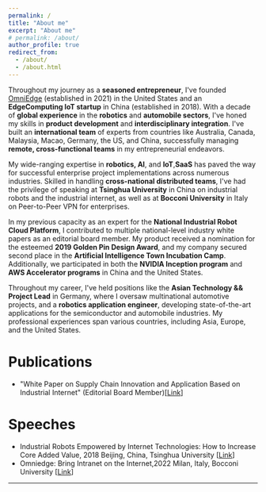 ```yaml
---
permalink: /
title: "About me"
excerpt: "About me"
# permalink: /about/
author_profile: true
redirect_from: 
  - /about/
  - /about.html
---
```


Throughout my journey as a **seasoned entrepreneur**, I've founded [OmniEdge](https://omniedge.io) (established in 2021) in the United States and an **EdgeComputing IoT startup** in China (established in 2018). With a decade of **global experience** in the **robotics** and **automobile sectors**, I've honed my skills in **product development** and **interdisciplinary integration**. I've built an **international team** of experts from countries like Australia, Canada, Malaysia, Macao, Germany, the US, and China, successfully managing **remote, cross-functional teams** in my entrepreneurial endeavors.

My wide-ranging expertise in **robotics, AI**, and **IoT**,**SaaS** has paved the way for successful enterprise project implementations across numerous industries. Skilled in handling **cross-national distributed teams**, I've had the privilege of speaking at **Tsinghua University** in China on industrial robots and the industrial internet, as well as at **Bocconi University** in Italy on Peer-to-Peer VPN for enterprises.

In my previous capacity as an expert for the **National Industrial Robot Cloud Platform**, I contributed to multiple national-level industry white papers as an editorial board member. My product received a nomination for the esteemed **2019 Golden Pin Design Award**, and my company secured second place in the **Artificial Intelligence Town Incubation Camp**. Additionally, we participated in both the **NVIDIA Inception program** and **AWS Accelerator programs** in China and the United States.

Throughout my career, I've held positions like the **Asian Technology && Project Lead** in Germany, where I oversaw multinational automotive projects, and a **robotics application engineer**, developing state-of-the-art applications for the semiconductor and automobile industries. My professional experiences span various countries, including Asia, Europe, and the United States.

Publications
======

* "White Paper on Supply Chain Innovation and Application Based on Industrial Internet" (Editorial Board Member)[[Link](http://www.aii-alliance.org/index/c145/n2702.html)]

Speeches
====

* Industrial Robots Empowered by Internet Technologies: How to Increase Core Added Value, 2018 Beijing, China, Tsinghua University [[Link](https://mp.weixin.qq.com/s/2VkoWdY9KRkDBAjkCC4imw)]
* Omniedge: Bring Intranet on the Internet,2022 Milan, Italy, Bocconi University [[Link](https://www.ntop.org/ntopconf2022/?lang=en)]

----
